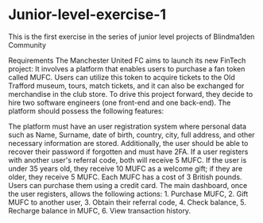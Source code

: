 # Junior-level-exercise-1
This is the first exercise in the series of junior level projects of Blindma1den Community 

Requirements
The Manchester United FC aims to launch its new FinTech project: It involves a platform that enables users to purchase a fan token called MUFC. Users can utilize this token to acquire tickets to the Old Trafford museum, tours, match tickets, and it can also be exchanged for merchandise in the club store. To drive this project forward, they decide to hire two software engineers (one front-end and one back-end). The platform should possess the following features:

The platform must have an user registration system where personal data such as Name, Surname, date of birth, country, city, full address, and other necessary information are stored. Additionally, the user should be able to recover their password if forgotten and must have 2FA. If a user registers with another user's referral code, both will receive 5 MUFC.
If the user is under 35 years old, they receive 10 MUFC as a welcome gift; if they are older, they receive 5 MUFC.
Each MUFC has a cost of 3 British pounds. Users can purchase them using a credit card.
The main dashboard, once the user registers, allows the following actions: 1. Purchase MUFC, 2. Gift MUFC to another user, 3. Obtain their referral code, 4. Check balance, 5. Recharge balance in MUFC, 6. View transaction history.
